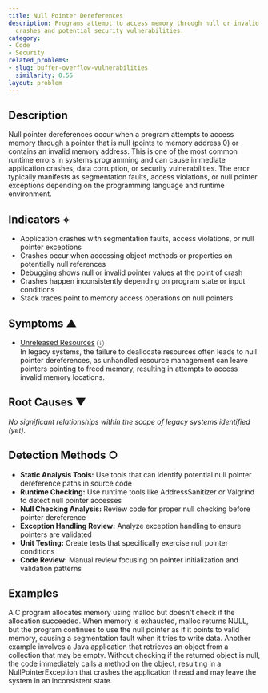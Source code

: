 ```yaml
---
title: Null Pointer Dereferences
description: Programs attempt to access memory through null or invalid pointers, causing
  crashes and potential security vulnerabilities.
category:
- Code
- Security
related_problems:
- slug: buffer-overflow-vulnerabilities
  similarity: 0.55
layout: problem
---
```


## Description

Null pointer dereferences occur when a program attempts to access memory through a pointer that is null (points to memory address 0) or contains an invalid memory address. This is one of the most common runtime errors in systems programming and can cause immediate application crashes, data corruption, or security vulnerabilities. The error typically manifests as segmentation faults, access violations, or null pointer exceptions depending on the programming language and runtime environment.

## Indicators ⟡

- Application crashes with segmentation faults, access violations, or null pointer exceptions
- Crashes occur when accessing object methods or properties on potentially null references
- Debugging shows null or invalid pointer values at the point of crash
- Crashes happen inconsistently depending on program state or input conditions
- Stack traces point to memory access operations on null pointers

## Symptoms ▲
- [Unreleased Resources](unreleased-resources.md) <span class="info-tooltip" title="Confidence: 0.442, Strength: 0.694">ⓘ</span>
<br/>  In legacy systems, the failure to deallocate resources often leads to null pointer dereferences, as unhandled resource management can leave pointers pointing to freed memory, resulting in attempts to access invalid memory locations.

## Root Causes ▼

*No significant relationships within the scope of legacy systems identified (yet).*

## Detection Methods ○

- **Static Analysis Tools:** Use tools that can identify potential null pointer dereference paths in source code
- **Runtime Checking:** Use runtime tools like AddressSanitizer or Valgrind to detect null pointer accesses
- **Null Checking Analysis:** Review code for proper null checking before pointer dereference
- **Exception Handling Review:** Analyze exception handling to ensure pointers are validated
- **Unit Testing:** Create tests that specifically exercise null pointer conditions
- **Code Review:** Manual review focusing on pointer initialization and validation patterns

## Examples

A C program allocates memory using malloc but doesn't check if the allocation succeeded. When memory is exhausted, malloc returns NULL, but the program continues to use the null pointer as if it points to valid memory, causing a segmentation fault when it tries to write data. Another example involves a Java application that retrieves an object from a collection that may be empty. Without checking if the returned object is null, the code immediately calls a method on the object, resulting in a NullPointerException that crashes the application thread and may leave the system in an inconsistent state.
